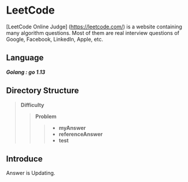 # LeetCode  
[LeetCode Online Judge] (https://leetcode.com/) is a website containing many algorithm questions. Most of them are real interview questions of Google, Facebook, LinkedIn, Apple, etc. 

## Language  
***Golang : go 1.13***

## Directory Structure  
> **Difficulty**
>> **Problem**
>>> * **myAnswer**
>>> * **referenceAnswer**
>>> * **test**

## Introduce  
Answer is Updating.